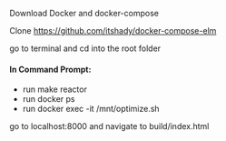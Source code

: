 Download Docker and docker-compose

Clone https://github.com/itshady/docker-compose-elm

go to terminal and cd into the root folder

#### In Command Prompt: ####
* run make reactor
* run docker ps
* run docker exec -it <container name> /mnt/optimize.sh

go to localhost:8000 and navigate to build/index.html
